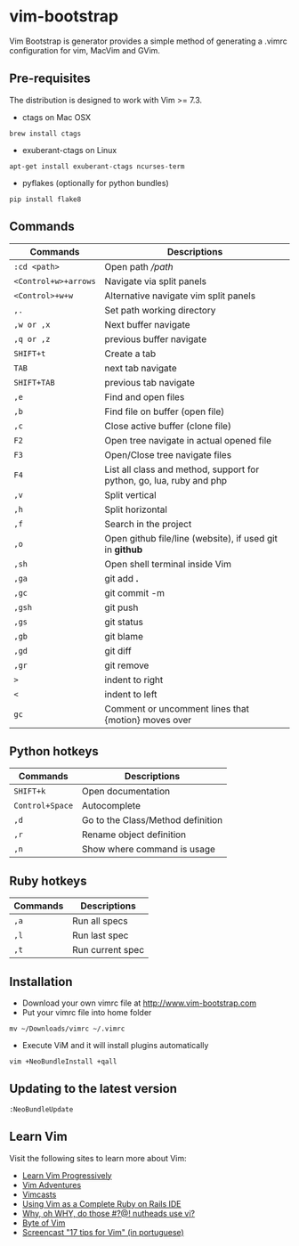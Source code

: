 # vim-bootstrap

Vim Bootstrap is generator provides a simple method of generating a .vimrc configuration for vim, MacVim and GVim.

## Pre-requisites

The distribution is designed to work with Vim >= 7.3.

* ctags on Mac OSX
```
brew install ctags
```
* exuberant-ctags on Linux
```
apt-get install exuberant-ctags ncurses-term
```
* pyflakes (optionally for python bundles)
```
pip install flake8
```

## Commands

Commands | Descriptions
--- | ---
`:cd <path>` | Open path */path*
`<Control+w>+arrows` | Navigate via split panels
`<Control>+w+w` | Alternative navigate vim split panels
`,.` | Set path working directory
`,w or ,x` | Next buffer navigate
`,q or ,z` | previous buffer navigate
`SHIFT+t` | Create a tab
`TAB` | next tab navigate
`SHIFT+TAB` | previous tab navigate
`,e` | Find and open files
`,b` | Find file on buffer (open file)
`,c` | Close active buffer (clone file)
`F2`  | Open tree navigate in actual opened file
`F3`  | Open/Close tree navigate files
`F4` | List all class and method, support for python, go, lua, ruby and php
`,v` | Split vertical
`,h` | Split horizontal
`,f` | Search in the project
`,o` | Open github file/line (website), if used git in **github**
`,sh` | Open shell terminal inside Vim
`,ga` | git add **.**
`,gc` | git commit -m
`,gsh` | git push
`,gs` | git status
`,gb` | git blame
`,gd` | git diff
`,gr` | git remove
`>` | indent to right
`<` | indent to left
`gc` | Comment or uncomment lines that {motion} moves over

## Python hotkeys

Commands | Descriptions
--- | ---
`SHIFT+k` | Open documentation
`Control+Space` | Autocomplete
`,d` | Go to the Class/Method definition
`,r` | Rename object definition
`,n` | Show where command is usage

## Ruby hotkeys
Commands | Descriptions
--- | ---
`,a` | Run all specs
`,l` | Run last spec
`,t` | Run current spec

## Installation

* Download your own vimrc file at http://www.vim-bootstrap.com
* Put your vimrc file into home folder
```
mv ~/Downloads/vimrc ~/.vimrc
```
* Execute ViM and it will install plugins automatically
```
vim +NeoBundleInstall +qall
```

## Updating to the latest version

    :NeoBundleUpdate

## Learn Vim

Visit the following sites to learn more about Vim:

* [Learn Vim Progressively](http://yannesposito.com/Scratch/en/blog/Learn-Vim-Progressively/)
* [Vim Adventures](http://vim-adventures.com/)
* [Vimcasts](http://vimcasts.org)
* [Using Vim as a Complete Ruby on Rails IDE](http://biodegradablegeek.com/2007/12/using-vim-as-a-complete-ruby-on-rails-ide/)
* [Why, oh WHY, do those #?@! nutheads use vi?](http://www.viemu.com/a-why-vi-vim.html)
* [Byte of Vim](http://www.swaroopch.com/notes/Vim)
* [Screencast "17 tips for Vim" (in portuguese)](http://blog.lucascaton.com.br/?p=1081)

